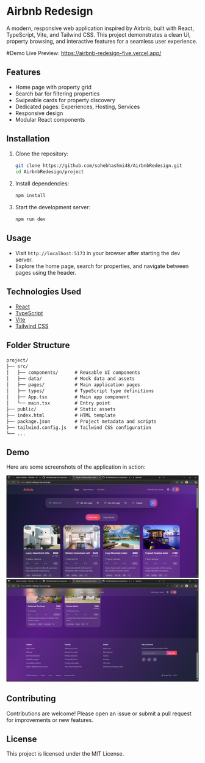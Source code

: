 # Airbnb Redesign

A modern, responsive web application inspired by Airbnb, built with React, TypeScript, Vite, and Tailwind CSS. This project demonstrates a clean UI, property browsing, and interactive features for a seamless user experience.

#Demo
Live Preview: https://airbnb-redesign-five.vercel.app/

## Features
- Home page with property grid
- Search bar for filtering properties
- Swipeable cards for property discovery
- Dedicated pages: Experiences, Hosting, Services
- Responsive design
- Modular React components

## Installation
1. Clone the repository:
   ```sh
   git clone https://github.com/sohebhashmi48/AirbnbRedesign.git
   cd AirbnbRedesign/project
   ```
2. Install dependencies:
   ```sh
   npm install
   ```
3. Start the development server:
   ```sh
   npm run dev
   ```

## Usage
- Visit `http://localhost:5173` in your browser after starting the dev server.
- Explore the home page, search for properties, and navigate between pages using the header.

## Technologies Used
- [React](https://react.dev/)
- [TypeScript](https://www.typescriptlang.org/)
- [Vite](https://vitejs.dev/)
- [Tailwind CSS](https://tailwindcss.com/)

## Folder Structure
```
project/
├── src/
│   ├── components/      # Reusable UI components
│   ├── data/            # Mock data and assets
│   ├── pages/           # Main application pages
│   ├── types/           # TypeScript type definitions
│   ├── App.tsx          # Main app component
│   └── main.tsx         # Entry point
├── public/              # Static assets
├── index.html           # HTML template
├── package.json         # Project metadata and scripts
├── tailwind.config.js   # Tailwind CSS configuration
└── ...
```

## Demo

Here are some screenshots of the application in action:

![Home Page Demo](https://raw.githubusercontent.com/sohebhashmi48/AirbnbRedesign/main/dist/assets/image.png)
![Home Page Demo](https://raw.githubusercontent.com/sohebhashmi48/AirbnbRedesign/main/dist/assets/ss2.png)


## Contributing
Contributions are welcome! Please open an issue or submit a pull request for improvements or new features.

## License
This project is licensed under the MIT License.

